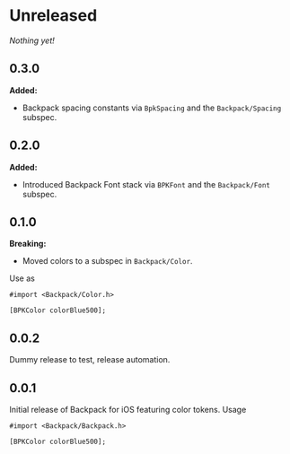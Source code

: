 # Unreleased

_Nothing yet!_

## 0.3.0

**Added:**

* Backpack spacing constants via `BpkSpacing` and the `Backpack/Spacing` subspec.

## 0.2.0

**Added:**

* Introduced Backpack Font stack via `BPKFont` and the `Backpack/Font` subspec.

## 0.1.0

**Breaking:**

* Moved colors to a subspec in `Backpack/Color`.

Use as

```
#import <Backpack/Color.h>

[BPKColor colorBlue500];
```

## 0.0.2

Dummy release to test, release automation.

## 0.0.1

Initial release of Backpack for iOS featuring color tokens. Usage

```
#import <Backpack/Backpack.h>

[BPKColor colorBlue500];
```
